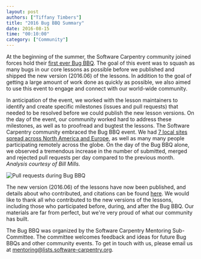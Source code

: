 ```yaml
---
layout: post
authors: ["Tiffany Timbers"]
title: "2016 Bug BBQ Summary"
date: 2016-08-15
time: "00:10:00"
category: ["Community"]
---
```


At the beginning of the summer, the Software Carpentry community joined forces
hold their [first ever Bug BBQ](http://swcarpentry.github.io/SWC-bug-bbq/). The
goal of this event was to squash as many bugs in our core lessons as possible
before we published and shipped the new version (2016.06) of the lessons. In
addition to the goal of getting a large amount of work done as quickly as
possible, we also aimed to use this event to engage and connect with our
world-wide community.

In anticipation of the event, we worked with the lesson maintainers to identify
and create specific milestones (issues and pull requests) that needed to be
resolved before we could publish the new lesson versions. On the day of the
event, our community worked hard to address these milestones, as well as to
proofread and bugtest the lessons. The Software Carpentry community embraced the
Bug BBQ event. We had [7 local sites spread across North America and Europe](https://github.com/swcarpentry/SWC-bug-bbq/blob/gh-pages/sites.geojson),
as well as many many people participating remotely across the globe. On the day
of the Bug BBQ alone, we observed a tremendous increase in the number of
submitted, merged and rejected pull requests per day compared to the previous
month. *Analysis courtesy of Bill Mills.*

![Pull requests during Bug BBQ]({{site.filesurl}}/2016/08/bbqPulls.png)

The new version (2016.06) of the lessons have now been published, and details
about who contributed, and citations can be found [here](http://software-carpentry.org/blog/2016/07/publishing-lessons.html). We
would like to thank all who contributed to the new versions of the lessons,
including those who participated before, during, and after the Bug BBQ. Our
materials are far from perfect, but we're very proud of what our community has
built.

The Bug BBQ was organized by the Software Carpentry Mentoring Sub-Committee. The
committee welcomes feedback and ideas for future Bug BBQs and other community
events. To get in touch with us, please email us at [mentoring@lists.software-carpentry.org](mailto:mentoring@lists.software-carpentry.org).

